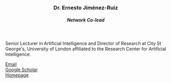 
<header class="post-header">
<h3 class="post-title">Dr. Ernesto Jiménez-Ruiz </h3>
<h5 class="post-description">Network Co-lead</h5>
</header>

Senior Lecturer in Artificial Intelligence and Director of Research at City St George's, University of London affiliated to the Research Center for Artificial Intelligence.

<i class="fa fa-envelope"></i> <a href="mailto:ernesto.jimenez-ruiz@citystgeorges.ac.uk">Email</a> <br />
<i class="ai ai-google-scholar"></i> <a href="https://scholar.google.com/citations?user=07ioke0AAAAJ&hl=en&oi=sra">Google Scholar</a> <br />
<i class="fa fa-globe"></i> <a href="https://www.citystgeorges.ac.uk/about/people/academics/ernesto-jimenez-ruiz">Homepage</a>

